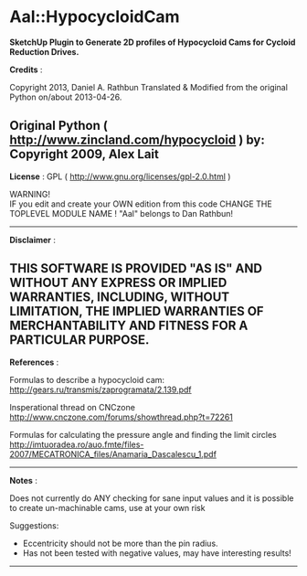 # Aal::HypocycloidCam


__SketchUp Plugin to Generate 2D profiles of Hypocycloid Cams for Cycloid Reduction Drives.__


  **Credits** :

  Copyright 2013, Daniel A. Rathbun
  Translated & Modified from the original Python on/about 2013-04-26.

  Original Python ( http://www.zincland.com/hypocycloid ) by:
  Copyright 2009, Alex Lait
 ---------------------------------------------------------------------------
  **License**  :  GPL ( http://www.gnu.org/licenses/gpl-2.0.html )

  WARNING!  
  IF you edit and create your OWN edition from this code
  CHANGE THE TOPLEVEL MODULE NAME ! "Aal" belongs to Dan Rathbun!

 ---------------------------------------------------------------------------
  **Disclaimer** :

  THIS SOFTWARE IS PROVIDED "AS IS" AND WITHOUT ANY EXPRESS OR
  IMPLIED WARRANTIES, INCLUDING, WITHOUT LIMITATION, THE IMPLIED
  WARRANTIES OF MERCHANTABILITY AND FITNESS FOR A PARTICULAR PURPOSE.
 ---------------------------------------------------------------------------
  **References** :

  Formulas to describe a hypocycloid cam:
    http://gears.ru/transmis/zaprogramata/2.139.pdf

  Insperational thread on CNCzone
    http://www.cnczone.com/forums/showthread.php?t=72261

  Formulas for calculating the pressure angle and finding the limit circles
    http://imtuoradea.ro/auo.fmte/files-2007/MECATRONICA_files/Anamaria_Dascalescu_1.pdf

 ---------------------------------------------------------------------------
  **Notes** :

  Does not currently do ANY checking for sane input values and it
  is possible to create un-machinable cams, use at your own risk

  Suggestions:
* Eccentricity should not be more than the pin radius.
* Has not been tested with negative values, may have interesting results! 
 
 
** **


